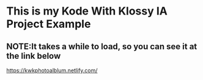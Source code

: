 <h1>This is my Kode With Klossy IA Project Example</h1>
<b><h2>NOTE:It takes a while to load, so you can see it at the link below</h2></b>

https://kwkphotoalblum.netlify.com/

